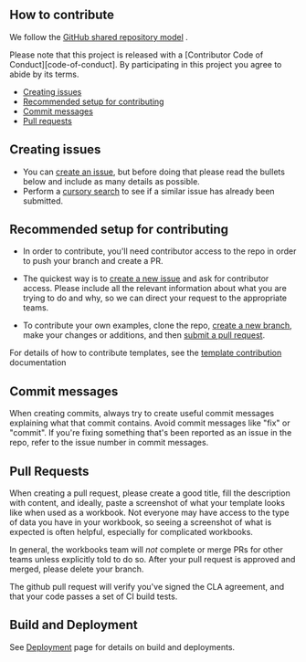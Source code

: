 ## How to contribute
We follow the [GitHub shared repository model](https://help.github.com/articles/about-collaborative-development-models) .

Please note that this project is released with a [Contributor Code of Conduct][code-of-conduct]. By participating in this project you agree to abide by its terms.
- [Creating issues](#creating-issues)
- [Recommended setup for contributing](#recommended-setup-for-contributing)
- [Commit messages](#commit-messages)
- [Pull requests](#pull-requests)


## Creating issues
- You can [create an issue][new-issue], but before doing that please read the bullets below and include as many details as possible.
- Perform a [cursory search][issue-search] to see if a similar issue has already been submitted.

## Recommended setup for contributing
- In order to contribute, you'll need contributor access to the repo in order to push your branch and create a PR. 
    
- The quickest way is to [create a new issue][new-issue] and ask for contributor access.  Please include all the relevant information about what you are trying to do and why, so we can direct your request to the appropriate teams.

- To contribute your own examples, clone the repo, [create a new branch](#topic-branch), make your changes or additions, and then [submit a pull request](https://help.github.com/articles/about-pull-requests/). 

For details of how to contribute templates, see the [template contribution](Documentation/Contributing.md) documentation

## Commit messages
When creating commits, always try to create useful commit messages explaining what that commit contains. Avoid commit messages like "fix" or "commit". If you're fixing something that's been reported as an issue in the repo, refer to the issue number in commit messages.

## Pull Requests
When creating a pull request, please create a good title, fill the description with content, and ideally, paste a screenshot of what your template looks like when used as a workbook. Not everyone may have access to the type of data you have in your workbook, so seeing a screenshot of what is expected is often helpful, especially for complicated workbooks.

In general, the workbooks team will *not* complete or merge PRs for other teams unless explicitly told to do so.
After your pull request is approved and merged, please delete your branch.

The github pull request will verify you've signed the CLA agreement, and that your code passes a set of CI build tests.

## Build and Deployment
See [Deployment](Documentation/Deployment.md) page for details on build and deployments.

[new-issue]: https://github.com/microsoft/Application-Insights-Workbooks/issues/new
[issue-search]: https://github.com/microsoft/Application-Insights-Workbooks/issues
[white-house-api-guidelines]: https://github.com/WhiteHouse/api-standards/blob/master/README.md
[topic-branch]: http://www.git-scm.com/book/en/v2/Git-Branching-Branching-Workflows#Topic-Branches
